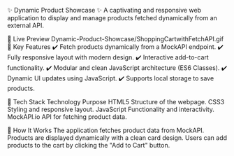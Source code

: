 ✨ Dynamic Product Showcase ✨
A captivating and responsive web application to display and manage products fetched dynamically from an external API.

🚀 Live Preview
  Dynamic-Product-Showcase/ShoppingCartwithFetchAPI.gif
🌟 Key Features
✔️ Fetch products dynamically from a MockAPI endpoint.
✔️ Fully responsive layout with modern design.
✔️ Interactive add-to-cart functionality.
✔️ Modular and clean JavaScript architecture (ES6 Classes).
✔️ Dynamic UI updates using JavaScript.
✔️ Supports local storage to save products.

🔧 Tech Stack
Technology	Purpose
HTML5	Structure of the webpage.
CSS3	Styling and responsive layout.
JavaScript	Functionality and interactivity.
MockAPI.io	API for fetching product data.







🎥 How It Works
The application fetches product data from MockAPI.
Products are displayed dynamically with a clean card design.
Users can add products to the cart by clicking the "Add to Cart" button.



